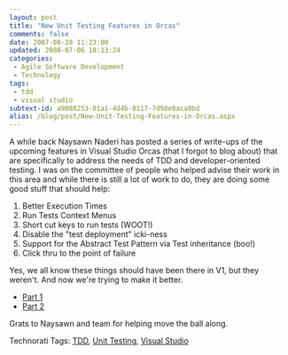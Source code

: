 ```yaml
---
layout: post
title: "New Unit Testing Features in Orcas"
comments: false
date: 2007-08-28 11:23:00
updated: 2008-07-06 18:13:24
categories:
 - Agile Software Development
 - Technology
tags:
 - tdd
 - visual studio
subtext-id: a9088253-01a1-4d4b-8117-7d98e0aca0bd
alias: /blog/post/New-Unit-Testing-Features-in-Orcas.aspx
---
```



A while back Naysawn Naderi has posted a series of write-ups of the upcoming features in Visual Studio Orcas (that I forgot to blog about) that are specifically to address the needs of TDD and developer-oriented testing. I was on the committee of people who helped advise their work in this area and while there is still a lot of work to do, they are doing some good stuff that should help: 

  1. Better Execution Times
  2. Run Tests Context Menus
  3. Short cut keys to run tests (WOOT!)
  4. Disable the "test deployment" icki-ness
  5. Support for the Abstract Test Pattern via Test inheritance (boo!)
  6. Click thru to the point of failure

Yes, we all know these things should have been there in V1, but they weren't. And now we're trying to make it better. 

  * [Part 1](http://blogs.msdn.com/nnaderi/archive/2007/05/11/new-unit-testing-features-in-orcas-part-1.aspx)
  * [Part 2](http://blogs.msdn.com/nnaderi/archive/2007/05/14/new-unit-testing-features-in-orcas-part-2.aspx)

Grats to Naysawn and team for helping move the ball along. 

Technorati Tags: [TDD](http://technorati.com/tags/TDD), [Unit Testing](http://technorati.com/tags/Unit%20Testing), [Visual Studio](http://technorati.com/tags/Visual%20Studio)
